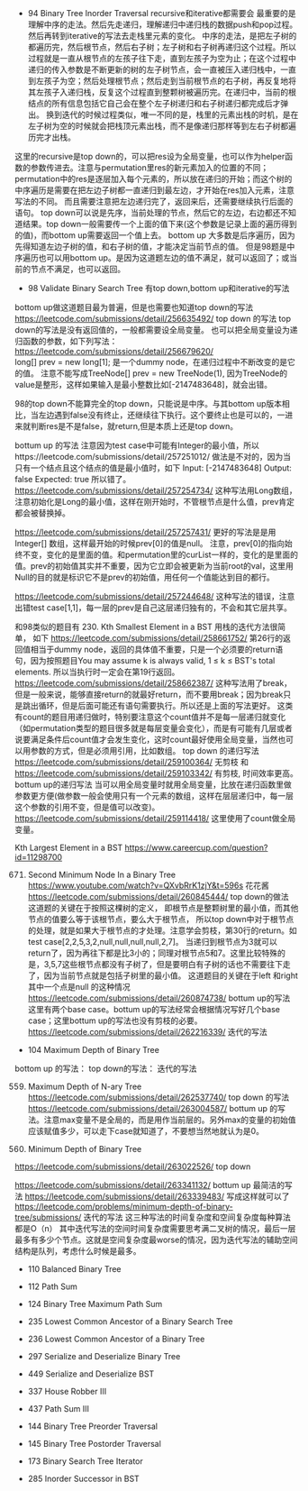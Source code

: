 - 94 Binary Tree Inorder Traversal 
recursive和iterative都需要会
最重要的是理解中序的走法。然后先走递归，理解递归中递归栈的数据push和pop过程。然后再转到iterative的写法去走栈里元素的变化。
中序的走法，是把左子树的都遍历完，然后根节点，然后右子树；左子树和右子树再递归这个过程。所以过程就是一直从根节点的左孩子往下走，直到左孩子为空为止；在这个过程中递归的传入参数是不断更新的树的左子树节点，会一直被压入递归栈中，一直到左孩子为空；然后处理根节点；然后走到当前根节点的右子树，再反复地将其左孩子入递归栈，反复这个过程直到整颗树被遍历完。在递归中，当前的根结点的所有信息包括它自己会在整个左子树递归和右子树递归都完成后才弹出。
换到迭代的时候过程类似，唯一不同的是，栈里的元素出栈的时机，是在左子树为空的时候就会把栈顶元素出栈，而不是像递归那样等到左右子树都遍历完才出栈。

这里的recursive是top down的，可以把res设为全局变量，也可以作为helper函数的参数传进去。注意与permutation里res的新元素加入的位置的不同；permutation中的res是逐层加入每个元素的，所以放在递归的开始；而这个树的中序遍历是需要在把左边子树都一直递归到最左边，才开始在res加入元素，注意写法的不同。
而且需要注意把左边递归完了，返回来后，还需要继续执行后面的语句。
top down可以说是先序，当前处理的节点，然后它的左边，右边都还不知道结果。top down一般需要传一个上面的值下来(这个参数是记录上面的遍历得到的值)，而bottom up需要返回一个值上去。 
bottom up 大多数是后序遍历，因为先得知道左边子树的值，和右子树的值，才能决定当前节点的值。 
但是98题是中序遍历也可以用bottom up。是因为这道题左边的值不满足，就可以返回了；或当前的节点不满足，也可以返回。
- 98 Validate Binary Search Tree
有top down,bottom up和iterative的写法


bottom up做这道题目最为普遍，但是也需要也知道top down的写法
https://leetcode.com/submissions/detail/256635492/ top down 的写法
top down的写法是没有返回值的，一般都需要设全局变量。
也可以把全局变量设为递归函数的参数，如下列写法：
https://leetcode.com/submissions/detail/256679620/  
long[] prev = new long[1]; 是一个dummy node，在递归过程中不断改变的是它的值。
注意不能写成TreeNode[] prev = new TreeNode(1), 因为TreeNode的value是整形，这样如果输入是最小整数比如[-2147483648]，就会出错。

98的top down不能算完全的top down，只能说是中序。与其bottom up版本相比，当左边遇到false没有终止，还继续往下执行。这个要终止也是可以的，一进来就判断res是不是false，就return,但是本质上还是top down。


bottum up 的写法
注意因为test case中可能有Integer的最小值，所以https://leetcode.com/submissions/detail/257251012/ 做法是不对的，因为当只有一个结点且这个结点的值是最小值时，如下
Input:
[-2147483648]
Output:
false
Expected:
true
所以错了。
https://leetcode.com/submissions/detail/257254734/   这种写法用Long数组，注意初始化是Long的最小值，这样在刚开始时，不管根节点是什么值，prev肯定都会被替换掉。


 https://leetcode.com/submissions/detail/257257431/   更好的写法是是用Integer[] 数组，这样最开始的时候prev[0]的值是null。
 注意，prev[0]的指向始终不变，变化的是里面的值。和permutation里的curList一样的，变化的是里面的值。prev的初始值其实并不重要，因为它立即会被更新为当前root的val，这里用Null的目的就是标识它不是prev的初始值，用任何一个值能达到目的都行。
 
 
 https://leetcode.com/submissions/detail/257244648/ 这种写法的错误，注意出错test case[1,1]，每一层的prev是自己这层递归独有的，不会和其它层共享。
 
 和98类似的题目有   230. Kth Smallest Element in a BST
 用栈的迭代方法很简单， 如下
 https://leetcode.com/submissions/detail/258661752/      第26行的返回值相当于dummy node，返回的具体值不重要，只是一个必须要的return语句，因为按照题目You may assume k is always valid, 1 ≤ k ≤ BST's total elements.  所以当执行时一定会在第19行返回。
 https://leetcode.com/submissions/detail/258662387/     这种写法用了break，但是一般来说，能够直接return的就最好return，而不要用break；因为break只是跳出循环，但是后面可能还有语句需要执行。所以还是上面的写法更好。
 这类有count的题目用递归做时，特别要注意这个count值并不是每一层递归就变化（如permutation类型的题目很多就是每层变量会变化），而是有可能有几层或者说要满足条件后count值才会发生变化，这时count最好使用全局变量，当然也可以用参数的方式，但是必须用引用，比如数组。
 top down 的递归写法
 https://leetcode.com/submissions/detail/259100364/  无剪枝 和 https://leetcode.com/submissions/detail/259103342/   有剪枝, 时间效率更高。
 bottum up的递归写法
 当可以用全局变量时就用全局变量，比放在递归函数里做参数更方便(做参数一般会使用只有一个元素的数组，这样在层层递归中，每一层这个参数的引用不变，但是值可以改变)。
 https://leetcode.com/submissions/detail/259114418/  这里使用了count做全局变量。
 
 Kth Largest Element in a BST 
 https://www.careercup.com/question?id=11298700   
 
 671. Second Minimum Node In a Binary Tree
 https://www.youtube.com/watch?v=QXvbRrK1zjY&t=596s 花花酱 
 https://leetcode.com/submissions/detail/260845444/   top down的做法
 这道题的关键在于按照这棵树的定义， 即根节点是整颗树里的最小值，而其他节点的值要么等于该根节点，要么大于根节点， 所以top down中对于根节点的处理，就是如果大于根节点的才处理。注意学会剪枝，第30行的return。如test case[2,2,5,3,2,null,null,null,null,2,7]。 当递归到根节点为3就可以return了，因为再往下都是比3小的；同理对根节点5和7。这里比较特殊的是，3,5,7这些根节点都没有子树了，但是要明白有子树的话也不需要往下走了，因为当前节点就是包括子树里的最小值。
 这道题目的关键在于left 和right 其中一个点是null 的这种情况
 https://leetcode.com/submissions/detail/260874738/  bottum up的写法
 这里有两个base case。bottum up的写法经常会根据情况写好几个base case；这里bottum up的写法也没有剪枝的必要。
 https://leetcode.com/submissions/detail/262216339/  迭代的写法
 
 
- 104  Maximum Depth of Binary Tree

bottom up 的写法：
top down的写法：
迭代的写法

559. Maximum Depth of N-ary Tree 
https://leetcode.com/submissions/detail/262537740/  top down 的写法
https://leetcode.com/submissions/detail/263004587/   bottum up 的写法。注意max变量不是全局的，而是用作当前层的。另外max的变量的初始值应该赋值多少，可以走下case就知道了，不要想当然地就认为是0。

111. Minimum Depth of Binary Tree 

https://leetcode.com/submissions/detail/263022526/   top down 

https://leetcode.com/submissions/detail/263341132/   bottum up  最简洁的写法
https://leetcode.com/submissions/detail/263339483/   写成这样就可以了
https://leetcode.com/problems/minimum-depth-of-binary-tree/submissions/  迭代的写法
这三种写法的时间复杂度和空间复杂度每种算法都是O（n）
其中迭代写法的空间时间复杂度需要思考满二叉树的情况，最后一层最多有多少个节点。这就是空间复杂度最worse的情况，因为迭代写法的辅助空间结构是队列，考虑什么时候是最多。


- 110  Balanced Binary Tree
- 112  Path Sum
- 124 Binary Tree Maximum Path Sum
- 235 Lowest Common Ancestor of a Binary Search Tree
- 236 Lowest Common Ancestor of a Binary Tree
- 297 Serialize and Deserialize Binary Tree
- 449 Serialize and Deserialize BST
- 337 House Robber III
- 437 Path Sum III


- 144 Binary Tree Preorder Traversal
- 145 Binary Tree Postorder Traversal
- 173 Binary Search Tree Iterator
- 285 Inorder Successor in BST
